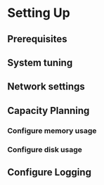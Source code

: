 # Setting Up #

## Prerequisites ##

## System tuning ##

## Network settings ##

## Capacity Planning ##
### Configure memory usage ###
### Configure disk usage ###

## Configure Logging ##
